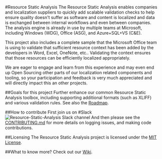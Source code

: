 #Resource Static Analysis
The Resource Static Analysis enables companies and localization suppliers to quickly add scalable validation checks to help ensure quality doesn't suffer as software and content is localized and data is exchanged between internal workflows and even between companies. The analysis engine is already in use by multiple teams at Microsoft, including Windows (WDG), Office (ASG), and Azure+SQL+VS (C&E).

This project also includes a complete sample that the Microsoft Office team is using to validate that sufficient resource context has been added by the developers in Word, Excel, OneNote, etc.. Validating the context ensures that those resources can be efficiently localized appropriately.

We are eager to engage and learn from this experience and may even end up Open Sourcing other parts of our localization related components and tooling, so your participation and feedback is very much appreciated and will directly impact this an other projects.

##Goals for this project
Further enhance our common Resource Static Analysis toolbox, including supporting additional formats (such as XLIFF) and various validation rules. See also the [Roadmap](https://github.com/Microsoft/Resource-Static-Analysis/wiki/Roadmap).

##How to contribute
First join us on #Slack ![Resource-Static-Analysis Slack channel](https://github.com/Microsoft/Resource-Static-Analysis/blob/master/blob/slack-icon-logo.20x20.png)
And then please see the [CONTRIBUTING.md](CONTRIBUTING.md) for more details on logging issues, and making code contributions.

##Licensing
The Resource Static Analysis project is licensed under the [MIT License](LICENSE). 

##What to know more?
Check out our [Wiki](https://github.com/Microsoft/Resource-Static-Analysis/wiki).
